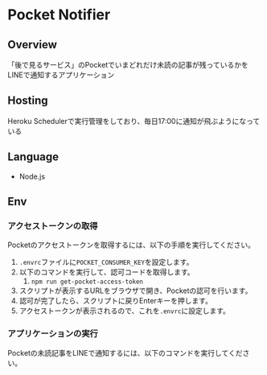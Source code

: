 # Pocket Notifier

## Overview

「後で見るサービス」のPocketでいまどれだけ未読の記事が残っているかをLINEで通知するアプリケーション

## Hosting

Heroku Schedulerで実行管理をしており、毎日17:00に通知が飛ぶようになっている

## Language

- Node.js

## Env

### アクセストークンの取得

Pocketのアクセストークンを取得するには、以下の手順を実行してください。

1. `.envrc`ファイルに`POCKET_CONSUMER_KEY`を設定します。
2. 以下のコマンドを実行して、認可コードを取得します。
   1. `npm run get-pocket-access-token`
3. スクリプトが表示するURLをブラウザで開き、Pocketの認可を行います。
4. 認可が完了したら、スクリプトに戻りEnterキーを押します。
5. アクセストークンが表示されるので、これを`.envrc`に設定します。

### アプリケーションの実行

Pocketの未読記事をLINEで通知するには、以下のコマンドを実行してください。
